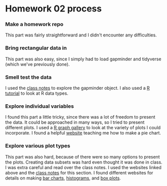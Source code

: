 Homework 02 process
================

### Make a homework repo

This part was fairly straightforward and I didn't encounter any difficulties.

### Bring rectangular data in

This part was also easy, since I simply had to load gapminder and tidyverse (which we've previously done).

### Smell test the data

I used the [class notes](http://stat545.com/block006_care-feeding-data.html) to explore the gapminder object. I also used a [R tutorial](https://www.tutorialspoint.com/r/r_data_types.htm) to look at R data types.

### Explore individual variables

I found this part a little tricky, since there was a lot of freedom to present the data. It could be approached in many ways, so I tried to present different plots. I used a [R graph gallery](http://www.r-graph-gallery.com/portfolio/ggplot2-package/) to look at the variety of plots I could incorporate. I found a helpful [website](http://dwoll.de/rexrepos/posts/diagCategorical.html) teaching me how to make a pie chart.

### Explore various plot types

This part was also hard, because of there were so many options to present the plots. Creating data subsets was hard even thought it was done in class. I was extra careful and read over the class notes. I used the websites linked above and the [class notes](http://stat545.com/cm005-notes_and_exercises.html) for this section. I found different websites for details on making [bar charts](http://ggplot2.tidyverse.org/reference/geom_bar.html), [histograms](http://ggplot2.tidyverse.org/reference/geom_histogram.html), and [box plots](http://ggplot2.tidyverse.org/reference/geom_boxplot.html).
